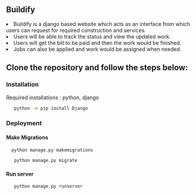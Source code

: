 ## Buildify

<li>Buildify is a django based website which acts as an interface from which users can request for required construction and services.
<li>Users will be able to track the status and view the updated work.
<li>Users will get the bill to be paid and then the work would be finished.
<li>Jobs can also be applied and work would be assigned when needed.

## Clone the repository and follow the steps below:

### Installation
  Required installations : python, django
  
   ``` sh
      python -m pip install Django
   ```
 ### Deployment
  
  #### Make Migrations
   ``` sh
     python manage.py makemigrations
   ```
   ``` sh
      python manage.py migrate
   ```
   
   #### Run server
   ``` sh
      python manage.py runserver
   ```
